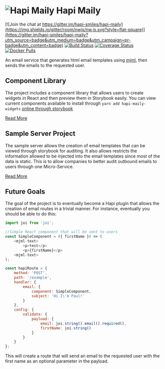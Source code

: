 # ![Hapi Maily](http://i.imgur.com/Ko5GT7a.png?1) Hapi Maily

[![Join the chat at https://gitter.im/hapi-smiles/hapi-maily](https://img.shields.io/gitter/room/nwjs/nw.js.svg?style=flat-square)](https://gitter.im/hapi-smiles/hapi-maily?utm_source=badge&utm_medium=badge&utm_campaign=pr-badge&utm_content=badge)
[![Build Status](https://img.shields.io/travis/joshferrell/hapi-maily/master.svg?style=flat-square)](https://travis-ci.org/joshferrell/hapi-maily)
[![Coverage Status](https://img.shields.io/coveralls/joshferrell/hapi-maily/master.svg?style=flat-square)](https://coveralls.io/github/joshferrell/hapi-maily?branch=master)
[![Docker Pulls](https://img.shields.io/docker/pulls/jferrell/hapi-maily.svg?style=flat-square)](https://hub.docker.com/r/jferrell/hapi-maily/)

An email service that generates html email templates using [mjml](https://mjml.io/), then sends the emails to the requested user.

## Component Library

The project includes a component library that allows users to
create widgets in React and then preview them in Storybook easily.
You can view current components available to install through
`yarn add hapi-maily-widgets`
[online through storybook](https://joshferrell.github.io/hapi-maily/)

[Read More](./widgets/README.md)

## Sample Server Project

The sample server allows the creation of email templates that can be viewed through storybook
for auditing. It also allows restricts the information allowed to be injected into the
email templates since most of the data is static. This is to allow companies to better audit
outbound emails to users through one Micro-Service.

[Read More](./server/README.md)

## Future Goals

The goal of the project is to eventually become a Hapi plugin that allows the creation of
email routes in a trivial manner. For instance, eventually you should be able to do this:

```js
import joi from 'joi';

//Simple React component that will be sent to users
const SimpleComponent = ({ firstName }) => (
    <mjml-text>
        <p>test</p>
        <p>{firstName}</p>
    <mjml-text>
);

const hapiRoute = {
    method: 'POST',
    path: '/example',
    handler: {
        email: {
            component: SimpleComponent,
            subject: 'Hi I\'m Paul!'
        }
    },
    config: {
        validate: {
            payload: {
                email: joi.string().email().required(),
                firstName: joi.string()
            }
        }
    }
};
```

This will create a route that will send an email to the requested user with the first name as
an optional parameter in the payload.
